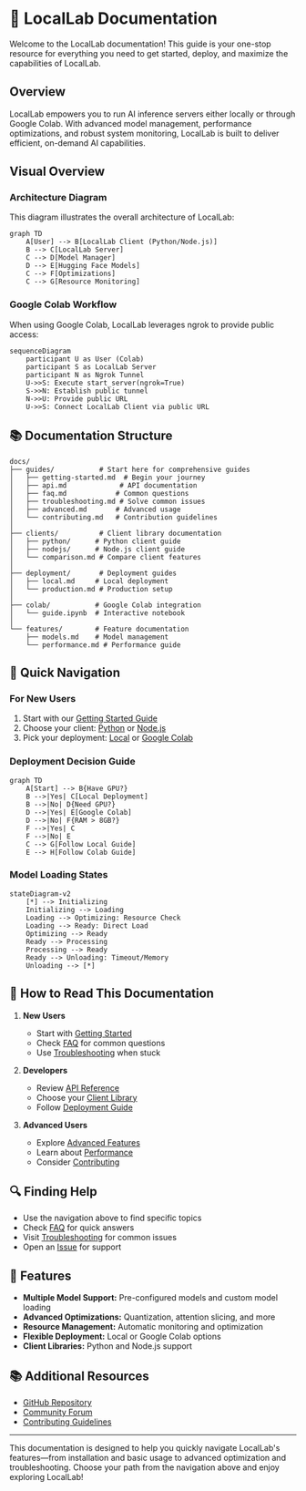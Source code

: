 # 🚀 LocalLab Documentation

Welcome to the LocalLab documentation! This guide is your one-stop resource for everything you need to get started, deploy, and maximize the capabilities of LocalLab.

## Overview

LocalLab empowers you to run AI inference servers either locally or through Google Colab. With advanced model management, performance optimizations, and robust system monitoring, LocalLab is built to deliver efficient, on-demand AI capabilities.

## Visual Overview

### Architecture Diagram

This diagram illustrates the overall architecture of LocalLab:

```mermaid
graph TD
    A[User] --> B[LocalLab Client (Python/Node.js)]
    B --> C[LocalLab Server]
    C --> D[Model Manager]
    D --> E[Hugging Face Models]
    C --> F[Optimizations]
    C --> G[Resource Monitoring]
```

### Google Colab Workflow

When using Google Colab, LocalLab leverages ngrok to provide public access:

```mermaid
sequenceDiagram
    participant U as User (Colab)
    participant S as LocalLab Server
    participant N as Ngrok Tunnel
    U->>S: Execute start_server(ngrok=True)
    S->>N: Establish public tunnel
    N->>U: Provide public URL
    U->>S: Connect LocalLab Client via public URL
```

## 📚 Documentation Structure

```
docs/
├── guides/           # Start here for comprehensive guides
│   ├── getting-started.md  # Begin your journey
│   ├── api.md             # API documentation
│   ├── faq.md            # Common questions
│   ├── troubleshooting.md # Solve common issues
│   ├── advanced.md       # Advanced usage
│   └── contributing.md   # Contribution guidelines
│
├── clients/          # Client library documentation
│   ├── python/      # Python client guide
│   ├── nodejs/      # Node.js client guide
│   └── comparison.md # Compare client features
│
├── deployment/       # Deployment guides
│   ├── local.md     # Local deployment
│   └── production.md # Production setup
│
├── colab/           # Google Colab integration
│   └── guide.ipynb  # Interactive notebook
│
└── features/        # Feature documentation
    ├── models.md    # Model management
    └── performance.md # Performance guide
```

## 🚀 Quick Navigation

### For New Users
1. Start with our [Getting Started Guide](./guides/getting-started.md)
2. Choose your client: [Python](./clients/python/README.md) or [Node.js](./clients/nodejs/README.md)
3. Pick your deployment: [Local](./deployment/local.md) or [Google Colab](./colab/README.md)

### Deployment Decision Guide

```mermaid
graph TD
    A[Start] --> B{Have GPU?}
    B -->|Yes| C[Local Deployment]
    B -->|No| D{Need GPU?}
    D -->|Yes| E[Google Colab]
    D -->|No| F{RAM > 8GB?}
    F -->|Yes| C
    F -->|No| E
    C --> G[Follow Local Guide]
    E --> H[Follow Colab Guide]
```

### Model Loading States
```mermaid
stateDiagram-v2
    [*] --> Initializing
    Initializing --> Loading
    Loading --> Optimizing: Resource Check
    Loading --> Ready: Direct Load
    Optimizing --> Ready
    Ready --> Processing
    Processing --> Ready
    Ready --> Unloading: Timeout/Memory
    Unloading --> [*]
```

## 📖 How to Read This Documentation

1. **New Users**
   - Start with [Getting Started](./guides/getting-started.md)
   - Check [FAQ](./guides/faq.md) for common questions
   - Use [Troubleshooting](./guides/troubleshooting.md) when stuck

2. **Developers**
   - Review [API Reference](./guides/api.md)
   - Choose your [Client Library](./clients/README.md)
   - Follow [Deployment Guide](./deployment/README.md)

3. **Advanced Users**
   - Explore [Advanced Features](./guides/advanced.md)
   - Learn about [Performance](./features/performance.md)
   - Consider [Contributing](./guides/contributing.md)

## 🔍 Finding Help

- Use the navigation above to find specific topics
- Check [FAQ](./guides/faq.md) for quick answers
- Visit [Troubleshooting](./guides/troubleshooting.md) for common issues
- Open an [Issue](https://github.com/Developer-Utkarsh/LocalLab/issues) for support

## 🌟 Features

- **Multiple Model Support:** Pre-configured models and custom model loading
- **Advanced Optimizations:** Quantization, attention slicing, and more
- **Resource Management:** Automatic monitoring and optimization
- **Flexible Deployment:** Local or Google Colab options
- **Client Libraries:** Python and Node.js support

## 📚 Additional Resources

- [GitHub Repository](https://github.com/Developer-Utkarsh/LocalLab)
- [Community Forum](https://github.com/Developer-Utkarsh/LocalLab/discussions)
- [Contributing Guidelines](./guides/contributing.md)

---

This documentation is designed to help you quickly navigate LocalLab's features—from installation and basic usage to advanced optimization and troubleshooting. Choose your path from the navigation above and enjoy exploring LocalLab!
